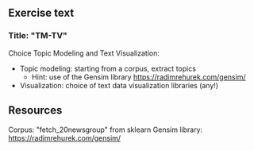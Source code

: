 ## Exercise text

### Title: "TM-TV"

Choice Topic Modeling and Text Visualization:
- Topic modeling: starting from a corpus, extract topics
    - Hint: use of the Gensim library https://radimrehurek.com/gensim/
- Visualization: choice of text data visualization libraries (any!)

## Resources

Corpus: "fetch_20newsgroup" from sklearn
Gensim library: https://radimrehurek.com/gensim/

